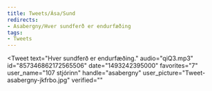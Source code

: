 ```yaml
---
title: Tweets/Ása/Sund
redirects:
- Asabergny/Hver sundferð er endurfæðing
tags:
- Tweets
---
```


<Tweet
text="Hver sundferð er endurfæðing."
audio="qiQ3.mp3"
id="857346862172565506"
date="1493242395000"
favorites="7"
user_name="107 stjórinn"
handle="asabergny"
user_picture="Tweet-asabergny-jkfrbo.jpg"
verified=""
></Tweet>

